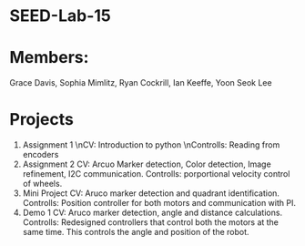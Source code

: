 # SEED-Lab-15
# Members:
Grace Davis, Sophia Mimlitz, Ryan Cockrill, Ian Keeffe, Yoon Seok Lee
# Projects
1. Assignment 1
\nCV: Introduction to python
\nControlls: Reading from encoders
2. Assignment 2
CV: Arcuo Marker detection, Color detection, Image refinement, I2C communication.
Controlls: porportional velocity control of wheels.
3. Mini Project
CV: Aruco marker detection and quadrant identification.
Controlls: Position controller for both motors and communication with PI.
4. Demo 1
CV: Aruco marker detection, angle and distance calculations.
Controlls: Redesigned controllers that control both the motors at the same time. This controls the angle and position of the robot.
